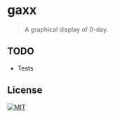 # gaxx
> A graphical display of 0-day.

## TODO
* Tests

## License
[![MIT](https://img.shields.io/badge/license-MIT-blue.svg)](http://troutowicz.mit-license.org)
